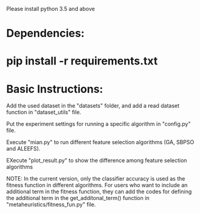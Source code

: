 Please install python 3.5 and above

Dependencies:
===================================================
pip install -r requirements.txt
===================================================

Basic Instructions:
=========================================================================================
Add the used dataset in the "datasets" folder, and add a read dataset function in "dataset_utils" file.

Put the experiment settings for running a specific algorithm in "config.py" file.

Execute "mian.py" to run different feature selection algorithms (GA, SBPSO and ALEEFS).

EXecute "plot_result.py" to show the difference among feature selection algorithms

NOTE: In the current version, only the classifier accuracy is used as the fitness function in different algorithms. For users who want to include an additional term in the fitness function, they can add the codes for defining the additional term in the get_additonal_term() function in  "metaheuristics/fitness_fun.py" file.